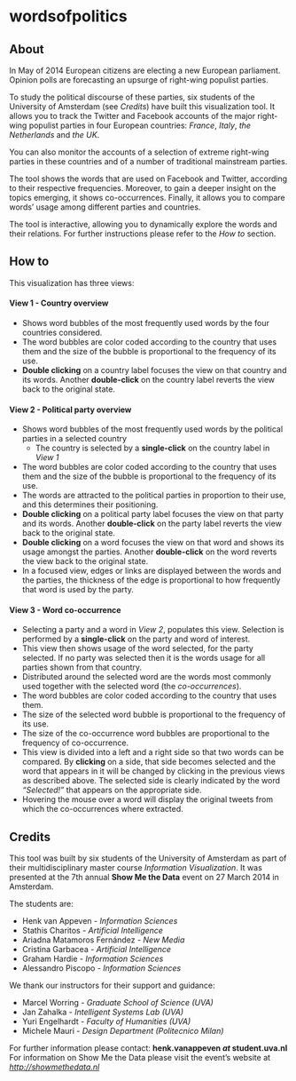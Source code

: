 wordsofpolitics
===============
About
-------
<p>In May of 2014 European citizens are electing a new European parliament. Opinion polls are forecasting an upsurge of right-wing populist parties.</p>

<p>To study the political discourse of these parties, six students of the University of Amsterdam (see <em>Credits</em>) have built this visualization tool. It allows you to track the Twitter and Facebook accounts of the major right-wing populist parties in four European countries: <em>France</em>, <em>Italy</em>, <em>the Netherlands</em> and <em>the UK</em>.</p>

<p>You can also monitor the accounts of a selection of extreme right-wing parties in these countries and of a number of traditional mainstream parties.</p>

<p>The tool shows the words that are used on Facebook and Twitter, according to their respective frequencies. Moreover, to gain a deeper insight on the topics emerging, it shows co-occurrences. Finally, it allows you to compare words’ usage among different parties and countries.</p>

<p>The tool is interactive, allowing you to dynamically explore the words and their relations. For further instructions please refer to the <em>How to</em> section.</p>

How to
-----------
<p>This visualization has three views:</p>

<h4 id="view-1-country-overview">View 1 - Country overview</h4>

<ul>
<li>Shows word bubbles of the most frequently used words by the four countries considered. </li>
<li>The word bubbles are color coded according to the country that uses them and the size of the bubble is proportional to the frequency of its use.</li>
<li><strong>Double clicking</strong> on a country label focuses the view on that country and its words. Another <strong>double-click</strong> on the country label reverts the view back to the original state.</li>
</ul>

<h4 id="view-2-political-party-overview">View 2 - Political party overview</h4>

<ul>
<li>Shows word bubbles of the most frequently used words by the political parties in a selected country <br>
<ul><li>The country is selected by a <strong>single-click</strong> on the country label in <em>View 1</em></li></ul></li>
<li>The word bubbles are color coded according to the country that uses them and the size of the bubble is proportional to the frequency of its use.</li>
<li>The words are attracted to the political parties in proportion to their use, and this determines their positioning.</li>
<li><strong>Double clicking</strong> on a political party label focuses the view on that party and its words. Another <strong>double-click</strong> on the party label reverts the view back to the original state.</li>
<li><strong>Double clicking</strong> on a word focuses the view on that word and shows its usage amongst the parties. Another <strong>double-click</strong> on the word reverts the view back to the original state.</li>
<li>In a focused view, edges or links are displayed between the words and the parties, the thickness of the edge is proportional to how frequently that word is used by the party.</li>
</ul>

<h4 id="view-3-word-co-occurrence">View 3 - Word co-occurrence</h4>

<ul>
<li>Selecting a party and a word in <em>View 2</em>, populates this view. Selection is performed by a <strong>single-click</strong> on the party and word of interest.</li>
<li>This view then shows usage of the word selected, for the party selected. If no party was selected then it is the words usage for all parties shown from that country.</li>
<li>Distributed around the selected word are the words most commonly used together with the selected word (the <em>co-occurrences</em>). </li>
<li>The word bubbles are color coded according to the country that uses them.</li>
<li>The size of the selected word bubble is proportional to the frequency of its use.</li>
<li>The size of the co-occurrence word bubbles are proportional to the frequency of co-occurrence.</li>
<li>This view is divided into a left and a right side so that two words can be compared. By <strong>clicking</strong> on a side,  that side becomes selected and the word that appears in it will be changed by clicking in the previous views as described above. The selected side is clearly indicated by the word <em>“Selected!”</em> that appears on the appropriate side.</li>
<li>Hovering the mouse over a word will display the original tweets from which the co-occurrences where extracted.</li>
</ul>

Credits
-------

<p>This tool was built by six students of the University of Amsterdam as part of their multidisciplinary master course <em>Information Visualization</em>. It was presented at the 7th annual <strong>Show Me the Data</strong> event on 27 March 2014 in Amsterdam.</p>

<p>The students are:</p>

<ul>
<li>Henk van Appeven - <em>Information Sciences</em></li>
<li>Stathis Charitos - <em>Artificial Intelligence</em></li>
<li>Ariadna Matamoros Fernández - <em>New Media</em></li>
<li>Cristina Garbacea - <em>Artificial Intelligence</em></li>
<li>Graham Hardie - <em>Information Sciences</em></li>
<li>Alessandro Piscopo - <em>Information Sciences</em></li>
</ul>

<p>We thank our instructors for their support and guidance:</p>

<ul>
<li>Marcel Worring - <em>Graduate School of Science (UVA)</em></li>
<li>Jan Zahalka - <em>Intelligent Systems Lab (UVA)</em></li>
<li>Yuri Engelhardt - <em>Faculty of Humanities (UVA)</em></li>
<li>Michele Mauri - <em>Design Department (Politecnico Milan)</em></li>
</ul>

<p>For further information please contact: <strong>henk.vanappeven <em>at</em> student.uva.nl</strong> <br>
For information on Show Me the Data please visit the event’s website at <em><a href="http://showmethedata.nl">http://showmethedata.nl</a></em></p>

